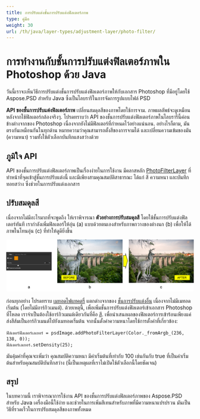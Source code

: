 ```yaml
---
title: การปรับแต่งชั้นการปรับแต่งฟิลเตอร์ภาพ
type: คู่มือ
weight: 30
url: /th/java/layer-types/adjustment-layer/photo-filter/
---
```


# การทำงานกับชั้นการปรับแต่งฟิลเตอร์ภาพใน Photoshop ด้วย Java

วันนี้เราจะเห็นวิธีการปรับแต่งชั้นการปรับแต่งฟิลเตอร์ภาพให้กับเอกสาร Photoshop ที่มีอยู่โดยใช้ Aspose.PSD สำหรับ Java ซึ่งเป็นไลบรารีในการจัดการรูปแบบไฟล์ PSD

**API ของชั้นการปรับแต่งฟิลเตอร์ภาพ** เปลี่ยนสมดุลสีของภาพโดยใช้การจาม. ภาพผลลัพธ์จะดูเหมือนหลังจากใช้ฟิลเตอร์กล้องจริงๆ. โปรดทราบว่า API ของชั้นการปรับแต่งฟิลเตอร์ภาพในไลบรารีนี้ค่อนข้างต่างจากของ Photoshop เนื่องจากยังไม่มีฟิลเตอร์ที่กำหนดไว้อย่างแน่นอน. อย่างไรก็ตาม, มันตรงกันเหมือนกันในทุกด้าน หมายความว่าคุณสามารถตั้งสีของการจามได้ และเปลี่ยนความเข้มของมัน (ความหนา) รวมทั้งใช้ตัวเลือกบันทึกแสงสว่างด้วย

## ภูมิใจ API

API ของชั้นการปรับแต่งฟิลเตอร์ภาพเป็นเรื่องง่ายในการใช้งาน มีคลาสหลัก [PhotoFilterLayer](https://reference.aspose.com/psd/java/com.aspose.psd.fileformats.psd.layers.adjustmentlayers/photofilterlayer) ที่ทำหน้าที่จุดเข้าสู่ชั้นการปรับแต่งนี้ และมีเพียงสามคุณสมบัติสาธารณะ ได้แก่ สี ความหนา และบันทึกทอยสว่าง ซึ่งช่วยในการปรับแต่งเอกสาร

## ปรับสมดุลสี

เนื่องจากไม่มีอะไรมากที่จะพูดถึง ให้เราพิจารณา **ตัวอย่างการปรับสมดุลสี** โดยใช้ชั้นการปรับแต่งฟิลเตอร์ทันที เรากำลังเพิ่มฟิลเตอร์ให้อุ่น (a) แบบด้วยตนเองสำหรับภาพกวางของต่างนก (b) เพื่อให้ได้ภาพในโทนอุ่น (c) ที่ทำให้ดูดียิ่งขึ้น

![ตัวอย่างชั้นการปรับแต่งฟิลเตอร์ภาพ](photo-filter-adjustment-layer-figure-1.png)

ก่อนทุกอย่าง โปรดทราบ [เมทอดไฟแทคตรี่](https://reference.aspose.com/psd/java/com.aspose.psd.fileformats.psd/PsdImage#addPhotoFilterLayer-com.aspose.psd.Color-) แตกต่างจากของ [ชั้นการปรับแต่งอื่น](https://docs.aspose.com/display/psdjava/PSD+Adjustment+Layers) เนื่องจากไม่มีเมทอดเริ่มต้น (โดยไม่มีอาร์กิวเมนต์). ด้วยเหตุนี้, เพื่อเพิ่มชั้นการปรับแต่งฟิลเตอร์เข้าเอกสาร Photoshop ที่โหลด เราจำเป็นต้องใช้อาร์กิวเมนต์เดียวกันที่คือ [สี](https://reference.aspose.com/psd/java/com.aspose.psd/Color). เพื่อนำเสนอผลของฟิลเตอร์การเข้าร้อนเพียงแค่ส่งสีส้มเป็นอาร์กิวเมนต์ไปยังเมทอดเริ่มต้น จากนั้นตั้งค่าความหนาโดยใช้การตั้งค่าที่เกี่ยวข้อง:

    ฟิล์เตอร์ฟิลเตอร์เลเยอร์ = psdImage.addPhotoFilterLayer(Color._fromArgb_(236, 138, 0));
    ฟิล์เตอร์เลเยอร์.setDensity(25);

มันคุ้มค่าที่คุณจะเพิ่มว่า คุณสมบัติความหนา มีค่าเริ่มต้นที่เท่ากับ 100 เช่นกันกับ true ที่เป็นค่าเริ่มต้นสำหรับคุณสมบัติบันทึกสว่าง (นี้เป็นเหตุผลที่เราไม่เปิดใช้ตัวเลือกนี้โดยชัดเจน)

## สรุป

ในบทความนี้ เราพิจารณาการใช้งาน API ของชั้นการปรับแต่งฟิลเตอร์ภาพของ Aspose.PSD สำหรับ Java  เครื่องมือนี้ใช้ง่าย และช่วยในการเพิ่มสีเทนสำหรับภาพที่มีความหนาแปรปรวน มันเป็นวิธีที่รวดเร็วในการปรับสมดุลสีของภาพทั้งหมด

